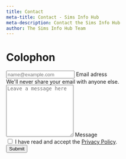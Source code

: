 ```yaml
---
title: Contact
meta-title: Contact - Sims Info Hub
meta-description: Contact the Sims Info Hub
author: The Sims Info Hub Team
---
```


# Colophon

<form name="contact" method="POST" netlify>
    <div class="mb-3 form-floating">
        <input
        type="email"
        name="email"
        class="form-control"
        id="emailInput"
        placeholder="name@example.com" />
        <label for="emailInput">Email adress</label>
        <div id="emailHelp" class="form-text">
        We'll never share your email with anyone else.
        </div>
    </div>
    <div class="mb-3 form-floating">
        <textarea
        class="form-control"
        name="message"
        placeholder="Leave a message here"
        id="messageInput"
        style="height: 140px"></textarea>
        <label for="messageInput">Message</label>
    </div>
    <div class="mb-3 form-check">
        <input
        type="checkbox"
        name="privacycheck"
        class="form-check-input"
        id="exampleCheck1" />
        <label class="form-check-label" for="exampleCheck1">
        I have read and accept the
        <a href="/privacypolicy/">Privacy Policy</a>.
        </label>
    </div>
    <button type="submit" class="btn btn-primary">Submit</button>
</form>
